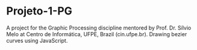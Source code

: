 # Projeto-1-PG

A project for the Graphic Processing discipline mentored by Prof. Dr. Sílvio Melo  at Centro de Informática, UFPE, Brazil (cin.ufpe.br). Drawing bezier curves using JavaScript.
